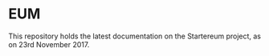 # EUM
This repository holds the latest documentation on the Startereum project, as on 23rd November 2017.
